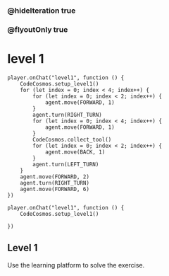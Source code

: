 ### @hideIteration true
### @flyoutOnly true
# level 1
```blocks
player.onChat("level1", function () {
    CodeCosmos.setup_level1()
    for (let index = 0; index < 4; index++) {
        for (let index = 0; index < 2; index++) {
            agent.move(FORWARD, 1)
        }
        agent.turn(RIGHT_TURN)
        for (let index = 0; index < 4; index++) {
            agent.move(FORWARD, 1)
        }
        CodeCosmos.collect_tool()
        for (let index = 0; index < 2; index++) {
            agent.move(BACK, 1)
        }
        agent.turn(LEFT_TURN)
    }
    agent.move(FORWARD, 2)
    agent.turn(RIGHT_TURN)
    agent.move(FORWARD, 6)
})

```

```template
player.onChat("level1", function () {
    CodeCosmos.setup_level1()
    
})
```

## Level 1

Use the learning platform to solve the exercise.
